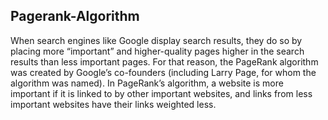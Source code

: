## Pagerank-Algorithm
When search engines like Google display search results, they do so by placing more “important” and higher-quality pages higher in the search results than less important pages.
For that reason, the PageRank algorithm was created by Google’s co-founders (including Larry Page, for whom the algorithm was named). In PageRank’s algorithm, a website is more important if it is linked to by other important websites, and links from less important websites have their links weighted less.
